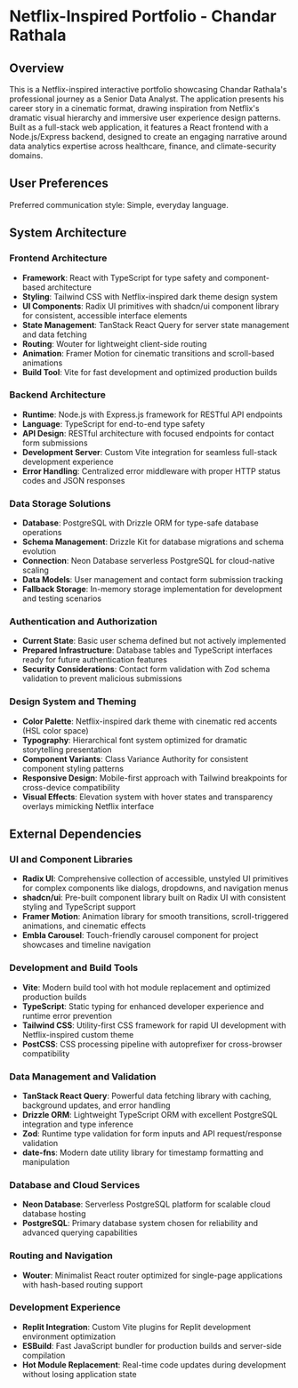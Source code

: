 # Netflix-Inspired Portfolio - Chandar Rathala

## Overview

This is a Netflix-inspired interactive portfolio showcasing Chandar Rathala's professional journey as a Senior Data Analyst. The application presents his career story in a cinematic format, drawing inspiration from Netflix's dramatic visual hierarchy and immersive user experience design patterns. Built as a full-stack web application, it features a React frontend with a Node.js/Express backend, designed to create an engaging narrative around data analytics expertise across healthcare, finance, and climate-security domains.

## User Preferences

Preferred communication style: Simple, everyday language.

## System Architecture

### Frontend Architecture
- **Framework**: React with TypeScript for type safety and component-based architecture
- **Styling**: Tailwind CSS with Netflix-inspired dark theme design system
- **UI Components**: Radix UI primitives with shadcn/ui component library for consistent, accessible interface elements
- **State Management**: TanStack React Query for server state management and data fetching
- **Routing**: Wouter for lightweight client-side routing
- **Animation**: Framer Motion for cinematic transitions and scroll-based animations
- **Build Tool**: Vite for fast development and optimized production builds

### Backend Architecture
- **Runtime**: Node.js with Express.js framework for RESTful API endpoints
- **Language**: TypeScript for end-to-end type safety
- **API Design**: RESTful architecture with focused endpoints for contact form submissions
- **Development Server**: Custom Vite integration for seamless full-stack development experience
- **Error Handling**: Centralized error middleware with proper HTTP status codes and JSON responses

### Data Storage Solutions
- **Database**: PostgreSQL with Drizzle ORM for type-safe database operations
- **Schema Management**: Drizzle Kit for database migrations and schema evolution
- **Connection**: Neon Database serverless PostgreSQL for cloud-native scaling
- **Data Models**: User management and contact form submission tracking
- **Fallback Storage**: In-memory storage implementation for development and testing scenarios

### Authentication and Authorization
- **Current State**: Basic user schema defined but not actively implemented
- **Prepared Infrastructure**: Database tables and TypeScript interfaces ready for future authentication features
- **Security Considerations**: Contact form validation with Zod schema validation to prevent malicious submissions

### Design System and Theming
- **Color Palette**: Netflix-inspired dark theme with cinematic red accents (HSL color space)
- **Typography**: Hierarchical font system optimized for dramatic storytelling presentation
- **Component Variants**: Class Variance Authority for consistent component styling patterns
- **Responsive Design**: Mobile-first approach with Tailwind breakpoints for cross-device compatibility
- **Visual Effects**: Elevation system with hover states and transparency overlays mimicking Netflix interface

## External Dependencies

### UI and Component Libraries
- **Radix UI**: Comprehensive collection of accessible, unstyled UI primitives for complex components like dialogs, dropdowns, and navigation menus
- **shadcn/ui**: Pre-built component library built on Radix UI with consistent styling and TypeScript support
- **Framer Motion**: Animation library for smooth transitions, scroll-triggered animations, and cinematic effects
- **Embla Carousel**: Touch-friendly carousel component for project showcases and timeline navigation

### Development and Build Tools
- **Vite**: Modern build tool with hot module replacement and optimized production builds
- **TypeScript**: Static typing for enhanced developer experience and runtime error prevention
- **Tailwind CSS**: Utility-first CSS framework for rapid UI development with Netflix-inspired custom theme
- **PostCSS**: CSS processing pipeline with autoprefixer for cross-browser compatibility

### Data Management and Validation
- **TanStack React Query**: Powerful data fetching library with caching, background updates, and error handling
- **Drizzle ORM**: Lightweight TypeScript ORM with excellent PostgreSQL integration and type inference
- **Zod**: Runtime type validation for form inputs and API request/response validation
- **date-fns**: Modern date utility library for timestamp formatting and manipulation

### Database and Cloud Services
- **Neon Database**: Serverless PostgreSQL platform for scalable cloud database hosting
- **PostgreSQL**: Primary database system chosen for reliability and advanced querying capabilities

### Routing and Navigation
- **Wouter**: Minimalist React router optimized for single-page applications with hash-based routing support

### Development Experience
- **Replit Integration**: Custom Vite plugins for Replit development environment optimization
- **ESBuild**: Fast JavaScript bundler for production builds and server-side compilation
- **Hot Module Replacement**: Real-time code updates during development without losing application state